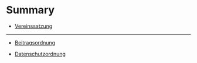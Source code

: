 # Summary

- [Vereinssatzung](./satzung.md)

---

- [Beitragsordnung](./beitragsordnung.md)

- [Datenschutzordnung](./datenschutzordnung.md)
